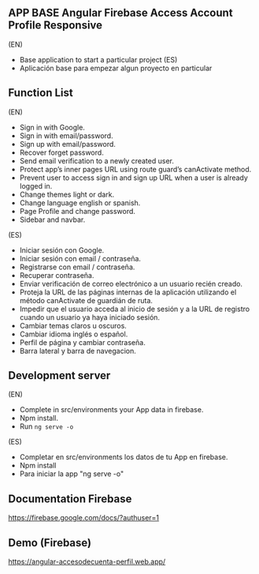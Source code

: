 ## APP BASE Angular Firebase Access Account Profile Responsive

(EN)
- Base application to start a particular project
(ES)
- Aplicación base para empezar algun proyecto en particular

## Function List
(EN)
- Sign in with Google.
- Sign in with email/password.
- Sign up with email/password.
- Recover forget password.
- Send email verification to a newly created user.
- Protect app’s inner pages URL using route guard’s canActivate method.
- Prevent user to access sign in and sign up URL when a user is already logged in.
- Change themes light or dark.
- Change language english or spanish.
- Page Profile and change password.
- Sidebar and navbar.

(ES)
- Iniciar sesión con Google.
- Iniciar sesión con email / contraseña.
- Registrarse con email / contraseña.
- Recuperar contraseña.
- Enviar verificación de correo electrónico a un usuario recién creado.
- Proteja la URL de las páginas internas de la aplicación utilizando el método canActivate de guardián de ruta.
- Impedir que el usuario acceda al inicio de sesión y a la URL de registro cuando un usuario ya haya iniciado sesión.
- Cambiar temas claros u oscuros.
- Cambiar idioma inglés o español.
- Perfil de página y cambiar contraseña.
- Barra lateral y barra de navegacion.


## Development server
(EN)
- Complete in src/environments your App data in firebase.
- Npm install.
- Run `ng serve -o`

(ES)
- Completar en src/environments los datos de tu App en firebase.
- Npm install
- Para iniciar la app "ng serve -o"

## Documentation Firebase
https://firebase.google.com/docs/?authuser=1

## Demo (Firebase)
https://angular-accesodecuenta-perfil.web.app/